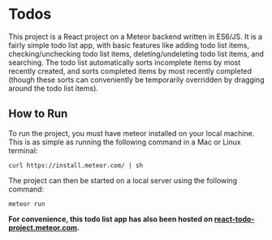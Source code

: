 # Todos

This project is a React project on a Meteor backend written in ES6/JS. It is a fairly simple todo list app, with basic features like adding todo list items,  checking/unchecking todo list items, deleting/undeleting todo list items, and searching. The todo list automatically sorts incomplete items by most recently created, and sorts completed items by most recently completed (though these sorts can conveniently be temporarily overridden by dragging around the todo list items).



## How to Run

To run the project, you must have meteor installed on your local machine. This is as simple as running the following command in a Mac or Linux terminal:

`curl https://install.meteor.com/ | sh`

The project can then be started on a local server using the following command:

`meteor run`

**For convenience, this todo list app has also been hosted on [react-todo-project.meteor.com](http://react-todo-project.meteor.com).**

